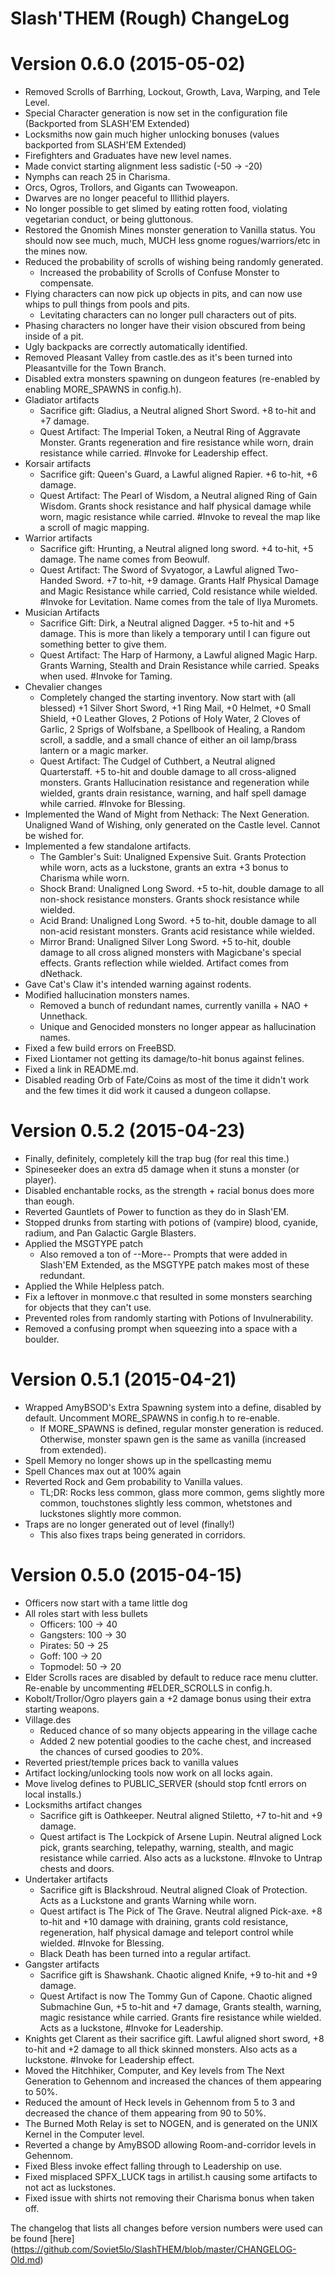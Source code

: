 # Slash'THEM (Rough) ChangeLog

Version 0.6.0 (2015-05-02)
==========================

- Removed Scrolls of Barrhing, Lockout, Growth, Lava, Warping, and Tele Level.
- Special Character generation is now set in the configuration file (Backported from SLASH'EM Extended)
- Locksmiths now gain much higher unlocking bonuses (values backported from SLASH'EM Extended)
- Firefighters and Graduates have new level names.
- Made convict starting alignment less sadistic (-50 -> -20)
- Nymphs can reach 25 in Charisma.
- Orcs, Ogros, Trollors, and Gigants can Twoweapon.
- Dwarves are no longer peaceful to Illithid players.
- No longer possible to get slimed by eating rotten food, violating vegetarian conduct, or being gluttonous.
- Restored the Gnomish Mines monster generation to Vanilla status.  You should now see much, much, MUCH less gnome rogues/warriors/etc in the mines now.
- Reduced the probability of scrolls of wishing being randomly generated.
    - Increased the probability of Scrolls of Confuse Monster to compensate.
- Flying characters can now pick up objects in pits, and can now use whips to pull things from pools and pits.
    - Levitating characters can no longer pull characters out of pits.
- Phasing characters no longer have their vision obscured from being inside of a pit.
- Ugly backpacks are correctly automatically identified.
- Removed Pleasant Valley from castle.des as it's been turned into Pleasantville for the Town Branch.
- Disabled extra monsters spawning on dungeon features (re-enabled by enabling MORE_SPAWNS in config.h).
- Gladiator artifacts
    - Sacrifice gift: Gladius, a Neutral aligned Short Sword.  +8 to-hit and +7 damage.
    - Quest Artifact: The Imperial Token, a Neutral Ring of Aggravate Monster.  Grants regeneration and fire resistance while worn, drain resistance while carried.  #Invoke for Leadership effect.
- Korsair artifacts
    - Sacrifice gift: Queen's Guard, a Lawful aligned Rapier.  +6 to-hit, +6 damage.
    - Quest Artifact: The Pearl of Wisdom, a Neutral aligned Ring of Gain Wisdom.  Grants shock resistance and half physical damage while worn, magic resistance while carried.  #Invoke to reveal the map like a scroll of magic mapping.
- Warrior artifacts
    - Sacrifice gift: Hrunting, a Neutral aligned long sword.  +4 to-hit, +5 damage.  The name comes from Beowulf.
    - Quest Artifact: The Sword of Svyatogor, a Lawful aligned Two-Handed Sword.  +7 to-hit, +9 damage.  Grants Half Physical Damage and Magic Resistance while carried, Cold resistance while wielded.  #Invoke for Levitation.  Name comes from the tale of Ilya Muromets.
- Musician Artifacts
    - Sacrifice Gift: Dirk, a Neutral aligned Dagger.  +5 to-hit and +5 damage.  This is more than likely a temporary until I can figure out something better to give them.
    - Quest Artifact: The Harp of Harmony, a Lawful aligned Magic Harp.  Grants Warning, Stealth and Drain Resistance while carried.  Speaks when used.  #Invoke for Taming.
- Chevalier changes
    - Completely changed the starting inventory.  Now start with (all blessed) +1 Silver Short Sword, +1 Ring Mail, +0 Helmet, +0 Small Shield, +0 Leather Gloves, 2 Potions of Holy Water, 2 Cloves of Garlic, 2 Sprigs of Wolfsbane, a Spellbook of Healing, a Random scroll, a saddle, and a small chance of either an oil lamp/brass lantern or a magic marker.
    - Quest Artifact: The Cudgel of Cuthbert, a Neutral aligned Quarterstaff.  +5 to-hit and double damage to all cross-aligned monsters.  Grants Hallucination resistance and regeneration while wielded, grants drain resistance, warning, and half spell damage while carried.  #Invoke for Blessing.
- Implemented the Wand of Might from Nethack: The Next Generation.  Unaligned Wand of Wishing, only generated on the Castle level.  Cannot be wished for.
- Implemented a few standalone artifacts.
    - The Gambler's Suit: Unaligned Expensive Suit.  Grants Protection while worn, acts as a luckstone, grants an extra +3 bonus to Charisma while worn.
    - Shock Brand: Unaligned Long Sword.  +5 to-hit, double damage to all non-shock resistance monsters.  Grants shock resistance while wielded.
    - Acid Brand: Unaligned Long Sword.  +5 to-hit, double damage to all non-acid resistant monsters.  Grants acid resistance while wielded.
    - Mirror Brand: Unaligned Silver Long Sword.  +5 to-hit, double damage to all cross aligned monsters with Magicbane's special effects.  Grants reflection while wielded.  Artifact comes from dNethack.
- Gave Cat's Claw it's intended warning against rodents.
- Modified hallucination monsters names.
    - Removed a bunch of redundant names, currently vanilla + NAO + Unnethack.
    - Unique and Genocided monsters no longer appear as hallucination names.
- Fixed a few build errors on FreeBSD.
- Fixed Liontamer not getting its damage/to-hit bonus against felines.
- Fixed a link in README.md.
- Disabled reading Orb of Fate/Coins as most of the time it didn't work and the few times it did work it caused a dungeon collapse.

Version 0.5.2 (2015-04-23)
==========================
- Finally, definitely, completely kill the trap bug (for real this time.)
- Spineseeker does an extra d5 damage when it stuns a monster (or player).
- Disabled enchantable rocks, as the strength + racial bonus does more than eough.
- Reverted Gauntlets of Power to function as they do in Slash'EM.
- Stopped drunks from starting with potions of (vampire) blood, cyanide, radium, and Pan Galactic Gargle Blasters.
- Applied the MSGTYPE patch
    - Also removed a ton of --More-- Prompts that were added in Slash'EM Extended, as the MSGTYPE patch makes most of these redundant.
- Applied the While Helpless patch.
- Fix a leftover in monmove.c that resulted in some monsters searching for objects that they can't use.
- Prevented roles from randomly starting with Potions of Invulnerability.
- Removed a confusing prompt when squeezing into a space with a boulder.

Version 0.5.1 (2015-04-21)
==========================
- Wrapped AmyBSOD's Extra Spawning system into a define, disabled by default.  Uncomment MORE_SPAWNS in config.h to re-enable.
    - If MORE_SPAWNS is defined, regular monster generation is reduced.  Otherwise, monster spawn gen is the same as vanilla (increased from extended).
- Spell Memory no longer shows up in the spellcasting memu
- Spell Chances max out at 100% again
- Reverted Rock and Gem probability to Vanilla values. 
    - TL;DR: Rocks less common, glass more common, gems slightly more common, touchstones slightly less common, whetstones and luckstones slightly more common.
- Traps are no longer generated out of level (finally!)
    - This also fixes traps being generated in corridors.

Version 0.5.0 (2015-04-15)
==========================
- Officers now start with a tame little dog
- All roles start with less bullets
    - Officers: 100 -> 40
    - Gangsters: 100 -> 30
    - Pirates: 50 -> 25
    - Goff: 100 -> 20
    - Topmodel: 50 -> 20
- Elder Scrolls races are disabled by default to reduce race menu clutter.  Re-enable by uncommenting #ELDER_SCROLLS in config.h.
- Kobolt/Trollor/Ogro players gain a +2 damage bonus using their extra starting weapons.
- Village.des
    - Reduced chance of so many objects appearing in the village cache
    - Added 2 new potential goodies to the cache chest, and increased the chances of cursed goodies to 20%.
- Reverted priest/temple prices back to vanilla values
- Artifact locking/unlocking tools now work on all locks again.
- Move livelog defines to PUBLIC_SERVER (should stop fcntl errors on local installs.)
- Locksmiths artifact changes
    - Sacrifice gift is Oathkeeper.  Neutral aligned Stiletto, +7 to-hit and +9 damage.
    - Quest artifact is The Lockpick of Arsene Lupin.  Neutral aligned Lock pick, grants searching, telepathy, warning, stealth, and magic resistance while carried.  Also acts as a luckstone.  #Invoke to Untrap chests and doors.
- Undertaker artifacts
    - Sacrifice gift is Blackshroud.  Neutral aligned Cloak of Protection.  Acts as a Luckstone and grants Warning while worn.
    - Quest artifact is The Pick of The Grave.  Neutral aligned Pick-axe.  +8 to-hit and +10 damage with draining, grants cold resistance, regeneration, half physical damage and teleport control while wielded.  #Invoke for Blessing.
    - Black Death has been turned into a regular artifact.
- Gangster artifacts
    - Sacrifice gift is Shawshank.  Chaotic aligned Knife, +9 to-hit and +9 damage.
    - Quest Artifact is now The Tommy Gun of Capone.  Chaotic aligned Submachine Gun, +5 to-hit and +7 damage, Grants stealth, warning, magic resistance while carried.  Grants fire resistance while wielded.  Acts as a luckstone, #Invoke for Leadership.
- Knights get Clarent as their sacrifice gift.  Lawful aligned short sword, +8 to-hit and +2 damage to all thick skinned monsters.  Also acts as a luckstone.  #Invoke for Leadership effect.
- Moved the Hitchhiker, Computer, and Key levels from The Next Generation to Gehennom and increased the chances of them appearing to 50%.
- Reduced the amount of Heck levels in Gehennom from 5 to 3 and decreased the chance of them appearing from 90 to 50%.
- The Burned Moth Relay is set to NOGEN, and is generated on the UNIX Kernel in the Computer level.
- Reverted a change by AmyBSOD allowing Room-and-corridor levels in Gehennom.
- Fixed Bless invoke effect falling through to Leadership on use.
- Fixed misplaced SPFX_LUCK tags in artilist.h causing some artifacts to not act as luckstones.
- Fixed issue with shirts not removing their Charisma bonus when taken off.

The changelog that lists all changes before version numbers were used can be found [here] (https://github.com/Soviet5lo/SlashTHEM/blob/master/CHANGELOG-Old.md)
